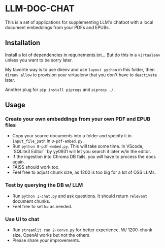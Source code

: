# LLM-DOC-CHAT

This is a set of applications for supplementing LLM's chatbot
with a local document embeddings from your PDFs and EPUBs.


## Installation

Install a lot of dependencies in requirements.txt...  But do this in a `virtualenv`
unless you want to be sorry later.

My favorite way is to use direnv and use `layout python` in this folder,
then `direnv allow` to provision your virtualenv that you don't have to
`deactivate` later.

Another plug for `pip install pipreqs` and `pipreqs ./`.


## Usage

### Create your own embeddings from your own PDF and EPUB files

- Copy your source documents into a folder and specify it in `input_file_path` in `0-pdf-embed.py`.
- Run `python 0-pdf-embed.py`.  This will take some time.  In VScode, `SQLite3 Editor`` by yy0931 will
let you search it later w/in the editor.
- If the ingestion into Chroma DB fails, you will have to process the docs again.
- FAISS should work too.
- Feel free to adjust chunk size, as 1200 is too big for a lot of OSS LLMs.

### Test by querying the DB w/ LLM

- Run `python 1-chat.py` and ask questions.  It should return `relevant` document chunks.
- Feel free to set `k=` as needed.

### Use UI to chat

- Run `streamlit run 2-convo.py` for better experience.  W/ 1200-chunk size, OpenAI works but not the others.
- Please share your improvements.
